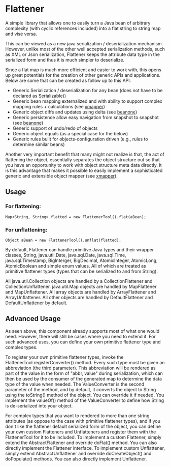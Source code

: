 # Flattener

A simple library that allows one to easily turn a Java bean of arbitrary complexity (with cyclic references included) into a flat string to string map and vise versa. 

This can be viewed as a new java serialization / deserialization mechanism. However, unlike most of the other well accepted serialization methods, such as XML or Json serialization, Flattener keeps the attribute data type in the serialized form and thus it is much simpler to deserialize.

Since a flat map is much more efficient and easier to work with, this opens up great potentials for the creation of other generic APIs and applications. Below are some that can be created as follow up to this API.

* Generic Serialization / deserialization for any bean (does not have to be declared as Serializable))
* Generic bean mapping externalized and with ability to support complex mapping rules + calculations (see <a href="https://github.com/beanone/xmapper">xmapper</a>)
* Generic object diffs and updates using delta (see <a href="https://github.com/beanone/beanone">beanone</a>)
* Generic persistence allow easy navigation from snapshot to snapshot (see <a href="https://github.com/beanone/beanone">beanone</a>)
* Generic support of undo/redo of objects
* Generic object equals (as a special case for the below)
* Generic rules built for objects-configuration driven (e.g., rules to determine similar beans)

Another very important benefit that many might not realize is that, the act of flattening the object, essentially separates the object structure out so that you have an opportunity to work with object structure meta data directly. It is this advantage that makes it possible to easily implement a sophisticated generic and extensible object mapper (see <a href="https://github.com/beanone/xmapper">xmapper</a>).

## Usage

### For flattening:

	Map<String, String> flatted = new FlattenerTool().flat(aBean);

### For unflattening:

	Object aBean = new FlattenerTool().unflat(flatted);

By default, Flattener can handle primitive Java types and their wrapper classes, String, java.util.Date, java.sql.Date, java.sql.Time, java.sql.Timestamp, BigInterger, BigDecimal, AtomicInteger, AtomicLong, AtomicBoolean and simple enum values. All of which are treated as primitive flattener types (types that can be serialized to and from String).

All java.util.Collection objects are handled by a CollectionFlattener and CollectionUnflattener. java.util.Map objects are handled by MapFlattener and MapUnflattener. All array objects are handled by ArrayFlattener and ArrayUnflattener. All other objects are handled by DefaultFlattener and DefaultUnflattener by default.

## Advanced Usage

As seen above, this component already supports most of what one would need. However, there will still be cases where you need to extend it. For such advanced uses, you can define your own primitive flattener type and complex types.

To register your own primitive flattener types, invoke the FlattenerTool.registerConverter() method. Every such type must be given an abbreviation (the third parameter). This abbreviation will be rendered as part of the value in the form of "abbr, value" during serialization, which can then be used by the consumer of the generated map to determine the data type of the value when needed. The ValueConverter is the second parameter of the method, and by default, it converts the object to String using the toString() method of the object. You can override it if needed. You implement the valueOf() method of the ValueConverter to define how String is de-serialized into your object.

For complex types that you want to rendered to more than one string attributes (as oppose to the case with primitive flattener types), and if you don't like the flattener default serialized form of the object, you can define your own custom Flatteners and Unflatteners and register them with the FlattenerTool for it to be included. To implement a custom Flattener, simply extend the AbstractFlattener and override doFlat() method. You can also directly implement the Flattener interface. To implement custom Unflattener, simply extend AbstractUnflattener and override doCreateObject() and doPopulate() methods. You can also directly implement Unflattener.


